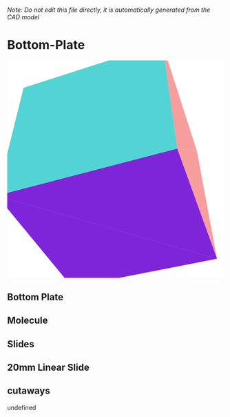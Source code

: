 ###### Note: Do not edit this file directly, it is automatically generated from the CAD model

# Bottom-Plate

![](/project.svg)

## Bottom Plate


## Molecule


## Slides


## 20mm Linear Slide


## cutaways


undefined



